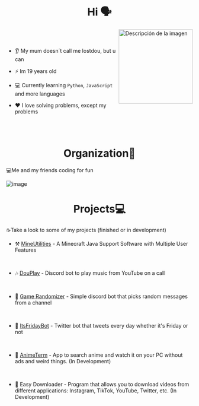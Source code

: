 <h1 align="center">Hi 🗣</h1>

<p>
  <img src="https://github.com/Lostdou/Lostdou/assets/161231229/f6b8cf6c-ce60-4c66-bbcf-2729ec5140aa" alt="Descripción de la imagen" align="right" width="200" height="200">
  <br>
  <br>
  
  - 👂 My mum doesn´t call me lostdou, but u can
  
  - ⚡ Im 19 years old
    
  - 💻 Currently learning ``Python``, ``JavaScript`` and more languages
  
  - ❤️ I love solving problems, except my problems
</p>
<br>
<br>

<h1 align="center">Organization🏢</h1>

💻Me and my friends coding for fun

![image](https://github.com/user-attachments/assets/7b579233-0615-440e-9fc7-f428484f6d52)




<h1 align="center">Projects💻</h1>

<p>
  ☕Take a look to some of my projects (finished or in development) <br>
  
  - ⚒ [MineUtilities](https://github.com/Lostdou/MineUtilities) - A Minecraft Java Support Software with Multiple User Features
  <br>

 - 🎶 [DouPlay](https://github.com/Lostdou/DouPlay) - Discord bot to play music from YouTube on a call
  <br>

 - 🎰 [Game Randomizer](https://github.com/Lostdou/Game-Randomizer-Bot) - Simple discord bot that picks random messages from a channel
  <br>

  - 🤖 [ItsFridayBot](https://github.com/Dou-Community-S-A/Its_Friday_Bot) - Twitter bot that tweets every day whether it's Friday or not
  <br>

  - 🏮 [AnimeTerm](https://github.com/Dou-Community-S-A/term-anime) - App to search anime and watch it on your PC without ads and weird things. (In Development)
  <br>
  
  - 🚀 Easy Downloader - Program that allows you to download videos from different applications: Instagram, TikTok, YouTube, Twitter, etc. (In Development)
  <br>
  
</p>

